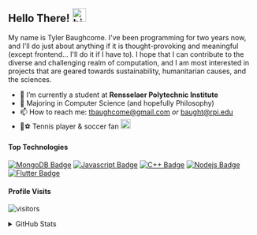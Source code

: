 ## Hello There! <img src="https://user-images.githubusercontent.com/1303154/88677602-1635ba80-d120-11ea-84d8-d263ba5fc3c0.gif" width="28px" alt="hi">
My name is Tyler Baughcome. I've been programming for two years now, and I'll do just about anything if it is thought-provoking and meaningful (except frontend... I'll do it if I have to). 
I hope that I can contribute to the diverse and challenging realm of computation, and I am most interested in projects that are geared towards sustainability, humanitarian causes, and the sciences.


- 🔭 I’m currently a student at **Rensselaer Polytechnic Institute**
- 🤔 Majoring in Computer Science (and hopefully Philosophy)
- 📫 How to reach me: tbaughcome@gmail.com *or* baught@rpi.edu
- 🎾⚽️ Tennis player & soccer fan <img src="https://cdn-icons-png.flaticon.com/512/738/738675.png" width = "20px">

#### Top Technologies

[![MongoDB Badge](https://img.shields.io/badge/-MongoDB-3C873A?style=for-the-badge&labelColor=black&logo=mongodb&logoColor=3C873A)](#) [![Javascript Badge](https://img.shields.io/badge/-Javascript-F0DB4F?style=for-the-badge&labelColor=black&logo=javascript&logoColor=F0DB4F)](#) [![C++ Badge](https://img.shields.io/badge/-C++-ff69bf?style=for-the-badge&labelColor=black&logo=cplusplus&logoColor=ff69bf)](#) [![Nodejs Badge](https://img.shields.io/badge/-Nodejs-3C873A?style=for-the-badge&labelColor=black&logo=node.js&logoColor=3C873A)](#) [![Flutter Badge](https://img.shields.io/badge/-Flutter-blue?style=for-the-badge&labelColor=black&logo=flutter&logoColor=lue)](#)



#### Profile Visits 

![visitors](https://visitor-badge.glitch.me/badge?page_id=TylerBaughcome.Tyler)

<details>
<summary>
  GitHub Stats
</summary>

<br >

#### Github Stats

![TylerBaughcome's github stats](https://github-readme-stats.vercel.app/api?username=TylerBaughcome&count_private=true&theme=tokyonight)

</details>
